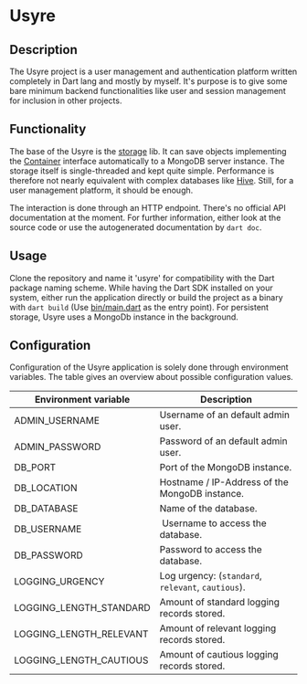 # Usyre

## Description

The Usyre project is a user management and authentication platform written completely in Dart lang and mostly by myself.
It's purpose is to give some bare minimum backend functionalities like user and session management for inclusion in other projects.

## Functionality

The base of the Usyre is the [storage](lib/storage/) lib. It can save objects implementing
the [Container](lib/storable/storable.dart) interface automatically to a MongoDB server instance.
The storage itself is single-threaded and kept quite simple. Performance is therefore not nearly
equivalent with complex databases like [Hive](https://github.com/hivedb/hive/tree/master/hive).
Still, for a user management platform, it should be enough.

The interaction is done through an HTTP endpoint. There's no official API documentation at the
moment. For further information, either look at the source code or use the autogenerated documentation by ```dart doc```.

## Usage

Clone the repository and name it 'usyre' for compatibility with the Dart package naming scheme.
While having the Dart SDK installed on your system, either run the application directly or build the
project as a binary with ```dart build``` (Use [bin/main.dart](bin/main.dart) as the entry point).
For persistent storage, Usyre uses a MongoDb instance in the background. 

## Configuration

Configuration of the Usyre application is solely done through environment variables.
The table gives an overview about possible configuration values.

| Environment variable | Description |
| -------------------- | ----------- |
| ADMIN_USERNAME | Username of an default admin user. |
| ADMIN_PASSWORD | Password of an default admin user. |
| DB_PORT | Port of the MongoDB instance. |
| DB_LOCATION | Hostname / IP-Address of the MongoDB instance. |
| DB_DATABASE | Name of the database. |
| DB_USERNAME | Username to access the database. |
| DB_PASSWORD | Password to access the database. |
| LOGGING_URGENCY | Log urgency: (```standard```, ```relevant```, ```cautious```). |
| LOGGING_LENGTH_STANDARD | Amount of standard logging records stored. |
| LOGGING_LENGTH_RELEVANT | Amount of relevant logging records stored. |
| LOGGING_LENGTH_CAUTIOUS | Amount of cautious logging records stored. |
